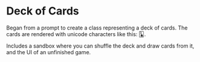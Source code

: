 # Deck of Cards

Began from a prompt to create a class representing a deck of cards. The cards are rendered with unicode characters like this: 🃓. 

Includes a sandbox where you can shuffle the deck and draw cards from it, and the UI of an unfinished game.